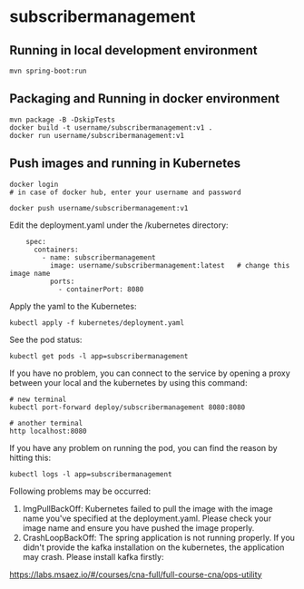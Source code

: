 # subscribermanagement

## Running in local development environment

```
mvn spring-boot:run
```

## Packaging and Running in docker environment

```
mvn package -B -DskipTests
docker build -t username/subscribermanagement:v1 .
docker run username/subscribermanagement:v1
```

## Push images and running in Kubernetes

```
docker login 
# in case of docker hub, enter your username and password

docker push username/subscribermanagement:v1
```

Edit the deployment.yaml under the /kubernetes directory:
```
    spec:
      containers:
        - name: subscribermanagement
          image: username/subscribermanagement:latest   # change this image name
          ports:
            - containerPort: 8080

```

Apply the yaml to the Kubernetes:
```
kubectl apply -f kubernetes/deployment.yaml
```

See the pod status:
```
kubectl get pods -l app=subscribermanagement
```

If you have no problem, you can connect to the service by opening a proxy between your local and the kubernetes by using this command:
```
# new terminal
kubectl port-forward deploy/subscribermanagement 8080:8080

# another terminal
http localhost:8080
```

If you have any problem on running the pod, you can find the reason by hitting this:
```
kubectl logs -l app=subscribermanagement
```

Following problems may be occurred:

1. ImgPullBackOff:  Kubernetes failed to pull the image with the image name you've specified at the deployment.yaml. Please check your image name and ensure you have pushed the image properly.
1. CrashLoopBackOff: The spring application is not running properly. If you didn't provide the kafka installation on the kubernetes, the application may crash. Please install kafka firstly:

https://labs.msaez.io/#/courses/cna-full/full-course-cna/ops-utility

